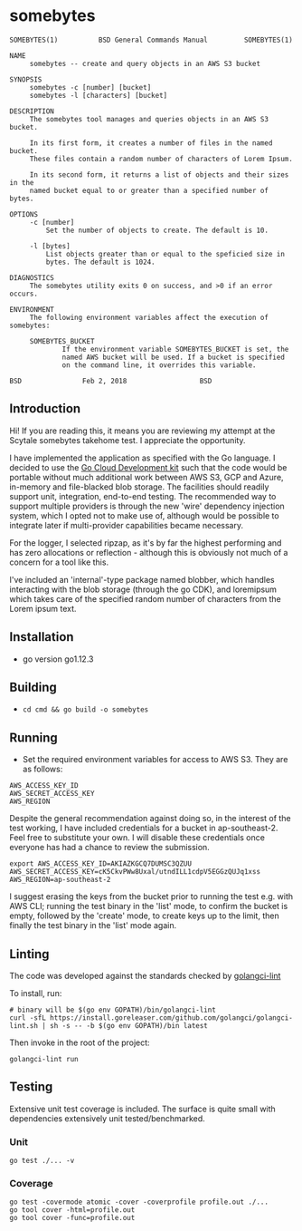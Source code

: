 # somebytes

```
SOMEBYTES(1)		  BSD General Commands Manual		  SOMEBYTES(1)

NAME
     somebytes -- create and query objects in an AWS S3 bucket

SYNOPSIS
     somebytes -c [number] [bucket]
     somebytes -l [characters] [bucket]

DESCRIPTION
     The somebytes tool manages and queries objects in an AWS S3 bucket.

     In its first form, it creates a number of files in the named bucket.
     These files contain a random number of characters of Lorem Ipsum.

     In its second form, it returns a list of objects and their sizes in the
     named bucket equal to or greater than a specified number of bytes.

OPTIONS
     -c [number]
	     Set the number of objects to create. The default is 10.

     -l [bytes]
	     List objects greater than or equal to the speficied size in
	     bytes. The default is 1024.

DIAGNOSTICS
     The somebytes utility exits 0 on success, and >0 if an error occurs.

ENVIRONMENT
     The following environment variables affect the execution of somebytes:

     SOMEBYTES_BUCKET
		     If the environment variable SOMEBYTES_BUCKET is set, the
		     named AWS bucket will be used. If a bucket is specified
		     on the command line, it overrides this variable.

BSD				  Feb 2, 2018				   BSD
```

## Introduction

Hi! If you are reading this, it means you are reviewing my attempt at the Scytale somebytes takehome test. I appreciate the opportunity.

I have implemented the application as specified with the Go language. I decided to use the [Go
Cloud Development kit](https://gocloud.dev/) such that the code would be portable without much additional work between
AWS S3, GCP and Azure, in-memory and file-blacked blob storage. The facilities should readily support unit, integration, end-to-end testing. The recommended way to support multiple providers is through the new 'wire' dependency injection system, which I opted not to make use of, although would be possible to integrate later if multi-provider capabilities became necessary.

For the logger, I selected ripzap, as it's by far the highest performing and has zero allocations or reflection - although this is obviously not much of a concern for a tool like this.

I've included an 'internal'-type package named blobber, which handles interacting with the blob storage (through the go CDK), and loremipsum which takes care of the specified random number of characters from the Lorem ipsum text.

## Installation

- go version go1.12.3

## Building

- `cd cmd && go build -o somebytes`

## Running
- Set the required environment variables for access to AWS S3. They are as follows:
```
AWS_ACCESS_KEY_ID
AWS_SECRET_ACCESS_KEY
AWS_REGION
```

Despite the general recommendation against doing so, in the interest of the test working, I have included credentials for a bucket in ap-southeast-2. Feel free to substitute your own. I will disable these credentials once everyone has had a chance to review the submission.
```
export AWS_ACCESS_KEY_ID=AKIAZKGCQ7DUMSC3QZUU AWS_SECRET_ACCESS_KEY=cK5CkvPWw8Uxal/utndILL1cdpV5EGGzQUJq1xss AWS_REGION=ap-southeast-2
```

I suggest erasing the keys from the bucket prior to running the test e.g. with AWS CLI; running the test binary in the 'list' mode, to confirm the bucket is empty, followed by the 'create' mode, to create keys up to the limit, then finally the test binary in the 'list' mode again.

## Linting
The code was developed against the standards checked by [golangci-lint](https://golangci.com/)

To install, run:
```
# binary will be $(go env GOPATH)/bin/golangci-lint
curl -sfL https://install.goreleaser.com/github.com/golangci/golangci-lint.sh | sh -s -- -b $(go env GOPATH)/bin latest
```

Then invoke in the root of the project:
```
golangci-lint run
```

## Testing
Extensive unit test coverage is included. The surface is quite small with dependencies extensively unit tested/benchmarked.

### Unit
```
go test ./... -v
```

### Coverage
```
go test -covermode atomic -cover -coverprofile profile.out ./...
go tool cover -html=profile.out
go tool cover -func=profile.out
```
